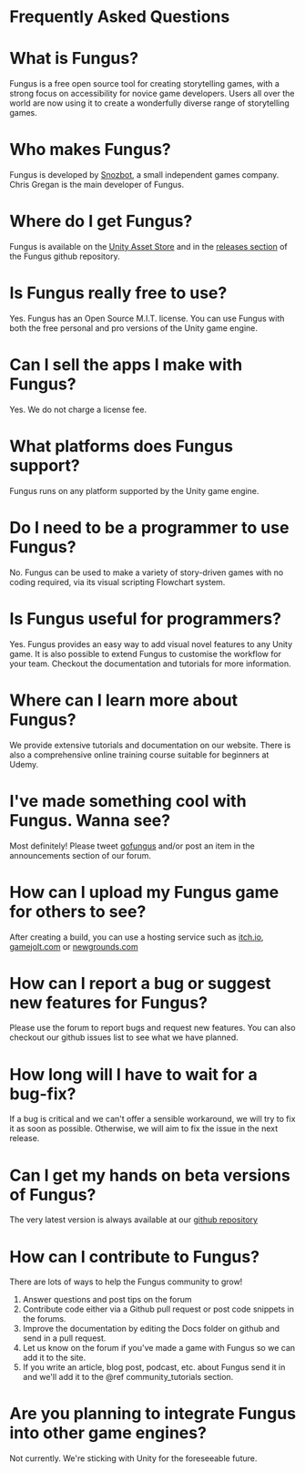 # Frequently Asked Questions

# What is Fungus?
Fungus is a free open source tool for creating storytelling games, with a strong focus on accessibility for novice game developers. Users all over the world are now using it to create a wonderfully diverse range of storytelling games.

# Who makes Fungus?
Fungus is developed by [Snozbot], a small independent games company. Chris Gregan is the main developer of Fungus.

# Where do I get Fungus?
Fungus is available on the [Unity Asset Store] and in the [releases section] of the Fungus github repository.

# Is Fungus really free to use?
Yes. Fungus has an Open Source M.I.T. license. You can use Fungus with both the free personal and pro versions of the Unity game engine.

# Can I sell the apps I make with Fungus?
Yes. We do not charge a license fee.

# What platforms does Fungus support?
Fungus runs on any platform supported by the Unity game engine. 

# Do I need to be a programmer to use Fungus?
No. Fungus can be used to make a variety of story-driven games with no coding required, via its visual scripting Flowchart system.

# Is Fungus useful for programmers?
Yes. Fungus provides an easy way to add visual novel features to any Unity game. It is also possible to extend Fungus to customise the workflow for your team. Checkout the documentation and tutorials for more information.

# Where can I learn more about Fungus?
We provide extensive tutorials and documentation on our website. There is also a comprehensive online training course suitable for beginners at Udemy.

# I've made something cool with Fungus. Wanna see?
Most definitely! Please tweet [gofungus] and/or post an item in the announcements section of our forum.

# How can I upload my Fungus game for others to see?
After creating a build, you can use a hosting service such as [itch.io], [gamejolt.com] or [newgrounds.com]

# How can I report a bug or suggest new features for Fungus?
Please use the forum to report bugs and request new features. You can also checkout our github issues list to see what we have planned.

# How long will I have to wait for a bug-fix?
If a bug is critical and we can't offer a sensible workaround, we will try to fix it as soon as possible. Otherwise, we will aim to fix the issue in the next release.

# Can I get my hands on beta versions of Fungus?
The very latest version is always available at our [github repository]

# How can I contribute to Fungus?
There are lots of ways to help the Fungus community to grow!

1. Answer questions and post tips on the forum
2. Contribute code either via a Github pull request or post code snippets in the forums.
3. Improve the documentation by editing the Docs folder on github and send in a pull request.
4. Let us know on the forum if you've made a game with Fungus so we can add it to the site.
5. If you write an article, blog post, podcast, etc. about Fungus send it in and we'll add it to the @ref community_tutorials section.

# Are you planning to integrate Fungus into other game engines?
Not currently. We're sticking with Unity for the foreseeable future.

[gofungus]: http://twitter.com/gofungus
[Snozbot]: http://snozbot.com
[Unity Asset Store]: http://u3d.as/f0T
[itch.io]: http://itch.io
[gamejolt.com]: http://gamejolt.com
[newgrounds.com]: http://newgrounds.com
[github repository]: https://github.com/snozbot/fungus
[releases section]: https://github.com/snozbot/fungus/releases
